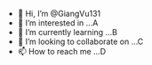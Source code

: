- 👋 Hi, I’m @GiangVu131
- 👀 I’m interested in ...A
- 🌱 I’m currently learning ...B
- 💞️ I’m looking to collaborate on ...C
- 📫 How to reach me ...D

<!---
GiangVu131/GiangVu131 is a ✨ special ✨ repository because its `README.md` (this file) appears on your GitHub profile.
You can click the Preview link to take a look at your changes.
--->
